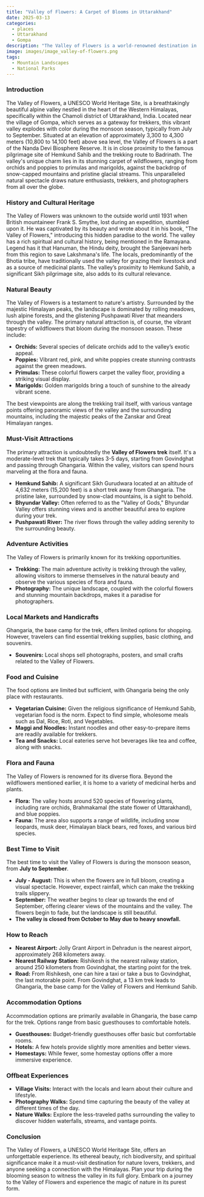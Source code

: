 ```yaml
---
title: "Valley of Flowers: A Carpet of Blooms in Uttarakhand"
date: 2025-03-13
categories:
  - places
  - Uttarakhand
  - Gompa
description: "The Valley of Flowers is a world-renowned destination in Uttarakhand, India, famous for its vibrant meadows of alpine flowers. Located at an altitude between 3500 meters and 4500 meters in the Chamoli district, it's part of the UNESCO World Heritage site 'Valley of Flowers National Park and Preserve'. The valley is a haven for nature lovers and adventure enthusiasts, offering breathtaking views of snow-capped peaks and opportunities for trekking and meditation."
image: images/image_valley-of-flowers.png
tags: 
  - Mountain Landscapes
  - National Parks
---
```



### **Introduction**

The Valley of Flowers, a UNESCO World Heritage Site, is a breathtakingly beautiful alpine valley nestled in the heart of the Western Himalayas, specifically within the Chamoli district of Uttarakhand, India. Located near the village of Gompa, which serves as a gateway for trekkers, this vibrant valley explodes with color during the monsoon season, typically from July to September. Situated at an elevation of approximately 3,300 to 4,300 meters (10,800 to 14,100 feet) above sea level, the Valley of Flowers is a part of the Nanda Devi Biosphere Reserve. It is in close proximity to the famous pilgrimage site of Hemkund Sahib and the trekking route to Badrinath. The valley's unique charm lies in its stunning carpet of wildflowers, ranging from orchids and poppies to primulas and marigolds, against the backdrop of snow-capped mountains and pristine glacial streams. This unparalleled natural spectacle draws nature enthusiasts, trekkers, and photographers from all over the globe.

### **History and Cultural Heritage**

The Valley of Flowers was unknown to the outside world until 1931 when British mountaineer Frank S. Smythe, lost during an expedition, stumbled upon it. He was captivated by its beauty and wrote about it in his book, "The Valley of Flowers," introducing this hidden paradise to the world. The valley has a rich spiritual and cultural history, being mentioned in the Ramayana. Legend has it that Hanuman, the Hindu deity, brought the Sanjeevani herb from this region to save Lakshmana's life. The locals, predominantly of the Bhotia tribe, have traditionally used the valley for grazing their livestock and as a source of medicinal plants. The valley’s proximity to Hemkund Sahib, a significant Sikh pilgrimage site, also adds to its cultural relevance.

### **Natural Beauty**



The Valley of Flowers is a testament to nature's artistry. Surrounded by the majestic Himalayan peaks, the landscape is dominated by rolling meadows, lush alpine forests, and the glistening Pushpawati River that meanders through the valley. The primary natural attraction is, of course, the vibrant tapestry of wildflowers that bloom during the monsoon season. These include:

*   **Orchids:** Several species of delicate orchids add to the valley’s exotic appeal.
*   **Poppies:** Vibrant red, pink, and white poppies create stunning contrasts against the green meadows.
*   **Primulas:** These colorful flowers carpet the valley floor, providing a striking visual display.
*   **Marigolds:** Golden marigolds bring a touch of sunshine to the already vibrant scene.

The best viewpoints are along the trekking trail itself, with various vantage points offering panoramic views of the valley and the surrounding mountains, including the majestic peaks of the Zanskar and Great Himalayan ranges.

### **Must-Visit Attractions**

The primary attraction is undoubtedly the **Valley of Flowers trek** itself. It's a moderate-level trek that typically takes 3-5 days, starting from Govindghat and passing through Ghangaria. Within the valley, visitors can spend hours marveling at the flora and fauna.

*   **Hemkund Sahib:** A significant Sikh Gurudwara located at an altitude of 4,632 meters (15,200 feet) is a short trek away from Ghangaria. The pristine lake, surrounded by snow-clad mountains, is a sight to behold.
*   **Bhyundar Valley:** Often referred to as the "Valley of Gods," Bhyundar Valley offers stunning views and is another beautiful area to explore during your trek.
*   **Pushpawati River:** The river flows through the valley adding serenity to the surrounding beauty.

### **Adventure Activities**



The Valley of Flowers is primarily known for its trekking opportunities.

*   **Trekking:** The main adventure activity is trekking through the valley, allowing visitors to immerse themselves in the natural beauty and observe the various species of flora and fauna.
*   **Photography:** The unique landscape, coupled with the colorful flowers and stunning mountain backdrops, makes it a paradise for photographers.

### **Local Markets and Handicrafts**

Ghangaria, the base camp for the trek, offers limited options for shopping. However, travelers can find essential trekking supplies, basic clothing, and souvenirs.

*   **Souvenirs:** Local shops sell photographs, posters, and small crafts related to the Valley of Flowers.

### **Food and Cuisine**

The food options are limited but sufficient, with Ghangaria being the only place with restaurants.

*   **Vegetarian Cuisine:** Given the religious significance of Hemkund Sahib, vegetarian food is the norm. Expect to find simple, wholesome meals such as Dal, Rice, Roti, and Vegetables.
*   **Maggi and Noodles:** Instant noodles and other easy-to-prepare items are readily available for trekkers.
*   **Tea and Snacks:** Local eateries serve hot beverages like tea and coffee, along with snacks.

### **Flora and Fauna**



The Valley of Flowers is renowned for its diverse flora. Beyond the wildflowers mentioned earlier, it is home to a variety of medicinal herbs and plants.

*   **Flora:** The valley hosts around 520 species of flowering plants, including rare orchids, Brahmakamal (the state flower of Uttarakhand), and blue poppies.
*   **Fauna:** The area also supports a range of wildlife, including snow leopards, musk deer, Himalayan black bears, red foxes, and various bird species.

### **Best Time to Visit**

The best time to visit the Valley of Flowers is during the monsoon season, from **July to September**.

*   **July - August:** This is when the flowers are in full bloom, creating a visual spectacle. However, expect rainfall, which can make the trekking trails slippery.
*   **September:** The weather begins to clear up towards the end of September, offering clearer views of the mountains and the valley. The flowers begin to fade, but the landscape is still beautiful.
*   **The valley is closed from October to May due to heavy snowfall.**

### **How to Reach**

*   **Nearest Airport:** Jolly Grant Airport in Dehradun is the nearest airport, approximately 268 kilometers away.
*   **Nearest Railway Station:** Rishikesh is the nearest railway station, around 250 kilometers from Govindghat, the starting point for the trek.
*   **Road:** From Rishikesh, one can hire a taxi or take a bus to Govindghat, the last motorable point. From Govindghat, a 13 km trek leads to Ghangaria, the base camp for the Valley of Flowers and Hemkund Sahib.

### **Accommodation Options**

Accommodation options are primarily available in Ghangaria, the base camp for the trek. Options range from basic guesthouses to comfortable hotels.

*   **Guesthouses:** Budget-friendly guesthouses offer basic but comfortable rooms.
*   **Hotels:** A few hotels provide slightly more amenities and better views.
*   **Homestays:** While fewer, some homestay options offer a more immersive experience.

### **Offbeat Experiences**

*   **Village Visits:** Interact with the locals and learn about their culture and lifestyle.
*   **Photography Walks:** Spend time capturing the beauty of the valley at different times of the day.
*   **Nature Walks:** Explore the less-traveled paths surrounding the valley to discover hidden waterfalls, streams, and vantage points.

### **Conclusion**

The Valley of Flowers, a UNESCO World Heritage Site, offers an unforgettable experience. Its ethereal beauty, rich biodiversity, and spiritual significance make it a must-visit destination for nature lovers, trekkers, and anyone seeking a connection with the Himalayas. Plan your trip during the blooming season to witness the valley in its full glory. Embark on a journey to the Valley of Flowers and experience the magic of nature in its purest form.


